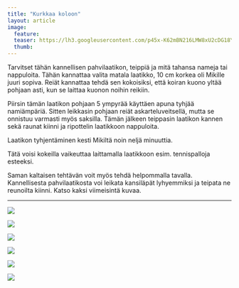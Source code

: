 ```yaml
---
title: "Kurkkaa koloon"
layout: article
image:
  feature:
  teaser: https://lh3.googleusercontent.com/p45x-K62mBN216LMW8xU2cDG18Y_FdOuyQSBYPcQutg=w245
  thumb:
---
```


Tarvitset tähän kannellisen pahvilaatikon, teippiä ja mitä tahansa nameja tai nappuloita. Tähän kannattaa valita matala laatikko, 10 cm korkea oli Mikille juuri sopiva. Reiät kannattaa tehdä sen kokoisiksi, että koiran kuono yltää pohjaan asti, kun se laittaa kuonon noihin reikiin. 

Piirsin tämän laatikon pohjaan 5 ympyrää käyttäen apuna tyhjää namiämpäriä. Sitten leikkasin pohjaan reiät askarteluveitsellä, mutta se onnistuu varmasti myös saksilla. Tämän jälkeen teippasin laatikon kannen sekä raunat kiinni ja ripottelin laatikkoon nappuloita.

Laatikon tyhjentäminen kesti Mikiltä noin neljä minuuttia.

Tätä voisi kokeilla vaikeuttaa laittamalla laatikkoon esim. tennispalloja esteeksi.

Saman kaltaisen tehtävän voit myös tehdä helpommalla tavalla. Kannellisesta pahvilaatikosta voi leikata kansiläpät lyhyemmiksi ja teipata ne reunoilta kiinni. Katso kaksi viimeisintä kuvaa.

---

[![](https://lh3.googleusercontent.com/6Ec8bvVEihrP5GAtWrL4dr5yvB78OlwJTPcd90QqeFg=w800)](https://lh3.googleusercontent.com/6Ec8bvVEihrP5GAtWrL4dr5yvB78OlwJTPcd90QqeFg=s0)

[![](https://lh3.googleusercontent.com/mcL_LTwfbaU2m0JhmRJA8gtX5DjIWlHcLlf8lyQoDLQ=w800)](https://lh3.googleusercontent.com/mcL_LTwfbaU2m0JhmRJA8gtX5DjIWlHcLlf8lyQoDLQ=s0)

[![](https://lh3.googleusercontent.com/puWBPYVRoOcJU_XtLO5qrTra-sXo8FYKITT7BZWcow8=w800)](https://lh3.googleusercontent.com/puWBPYVRoOcJU_XtLO5qrTra-sXo8FYKITT7BZWcow8=s0)

[![](https://lh3.googleusercontent.com/xe6f2CtKp5T3RqqfZIFwUkse-rcqW2ckLQTsj9p66aY=w800)](https://lh3.googleusercontent.com/xe6f2CtKp5T3RqqfZIFwUkse-rcqW2ckLQTsj9p66aY=s0)

[![](https://lh3.googleusercontent.com/YAUqDAX7BYUSsOm6Foww2oHq7GpJXJIpLt1l8d7BzQ0=w800)](https://lh3.googleusercontent.com/YAUqDAX7BYUSsOm6Foww2oHq7GpJXJIpLt1l8d7BzQ0=s0)

[![](https://lh3.googleusercontent.com/Hah9gGXlzZoN8VqsDC1oipOf0pwmC5ZMnDUYmVVpgJM=w800)](https://lh3.googleusercontent.com/Hah9gGXlzZoN8VqsDC1oipOf0pwmC5ZMnDUYmVVpgJM=s0)
